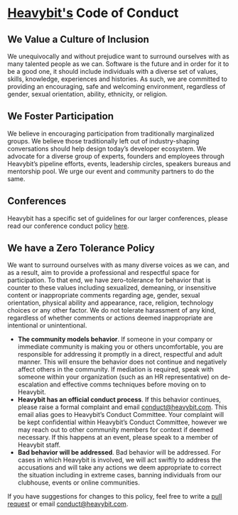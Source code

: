 [Heavybit's](http://heavybit.com) Code of Conduct
=======

## We Value a Culture of Inclusion
We unequivocally and without prejudice want to surround ourselves with as many talented people as we can. Software is the future and in order for it to be a good one, it should include individuals with a diverse set of values, skills, knowledge, experiences and histories. As such, we are committed to providing an encouraging, safe and welcoming environment, regardless of gender, sexual orientation, ability, ethnicity, or religion.

## We Foster Participation
We believe in encouraging participation from traditionally marginalized groups. We believe those traditionally left out of industry-shaping conversations should help design today’s developer ecosystem. We advocate for a diverse group of experts, founders and employees through Heavybit’s pipeline efforts, events, leadership circles, speakers bureaus and mentorship pool. We urge our event and community partners to do the same.

## Conferences
Heavybit has a specific set of guidelines for our larger conferences, please read our conference conduct policy [here](./conference-conduct.md).

## We have a Zero Tolerance Policy
We want to surround ourselves with as many diverse voices as we can, and as a result, aim to provide a professional and respectful space for participation. To that end, we have zero-tolerance for behavior that is counter to these values including sexualized, demeaning, or insensitive content or inappropriate comments regarding age, gender, sexual orientation, physical ability and appearance, race, religion, technology choices or any other factor. We do not tolerate harassment of any kind, regardless of whether comments or actions deemed inappropriate are intentional or unintentional.

* **The community models behavior**. If someone in your company or immediate community is making you or others uncomfortable, you are responsible for addressing it promptly in a direct, respectful and adult manner. This will ensure the behavior does not continue and negatively affect others in the community. If mediation is required, speak with someone within your organization (such as an HR representative) on de-escalation and effective comms techniques before moving on to Heavybit. 
* **Heavybit has an official conduct process**. If this behavior continues, please raise a formal complaint and email [conduct@heavybit.com](mailto:conduct@heavybit.com). This email alias goes to Heavybit’s Conduct Committee. Your complaint will be kept confidential within Heavybit’s Conduct Committee, however we may reach out to other community members for context if deemed necessary. If this happens at an event, please speak to a member of Heavybit staff.
* **Bad behavior will be addressed**. Bad behavior will be addressed. For cases in which Heavybit is involved, we will act swiftly to address the accusations and will take any actions we deem appropriate to correct the situation including in extreme cases, banning individuals from our clubhouse, events or online communities.

If you have suggestions for changes to this policy, feel free to write a [pull request](https://github.com/heavybit/conduct) or email [conduct@heavybit.com](mailto:conduct@heavybit.com).
